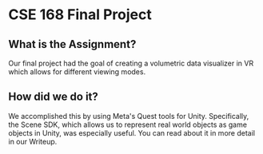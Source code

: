 # CSE 168 Final Project
## What is the Assignment?
Our final project had the goal of creating a volumetric data visualizer in VR which allows for different viewing modes.
## How did we do it?
We accomplished this by using Meta's Quest tools for Unity. Specifically, the Scene SDK, which allows us to represent real world objects as game objects in Unity, was especially useful. You can read about it in more detail in our Writeup.

